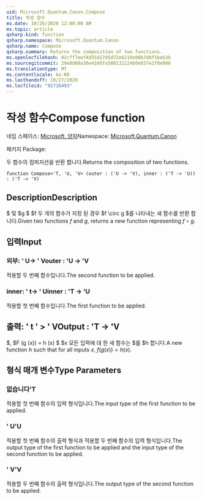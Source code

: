 ```yaml
---
uid: Microsoft.Quantum.Canon.Compose
title: 작성 함수
ms.date: 10/26/2020 12:00:00 AM
ms.topic: article
qsharp.kind: function
qsharp.namespace: Microsoft.Quantum.Canon
qsharp.name: Compose
qsharp.summary: Returns the composition of two functions.
ms.openlocfilehash: 02cff7eef4d55d27d5d72e6219a90b7d8f5beb3b
ms.sourcegitcommit: 29e0d88a30e4166fa580132124b0eb57e1f0e986
ms.translationtype: MT
ms.contentlocale: ko-KR
ms.lasthandoff: 10/27/2020
ms.locfileid: "92716493"
---
```

# <a name="compose-function"></a><span data-ttu-id="9d9f9-102">작성 함수</span><span class="sxs-lookup"><span data-stu-id="9d9f9-102">Compose function</span></span>

<span data-ttu-id="9d9f9-103">네임 스페이스: [Microsoft. 양자](xref:Microsoft.Quantum.Canon)</span><span class="sxs-lookup"><span data-stu-id="9d9f9-103">Namespace: [Microsoft.Quantum.Canon](xref:Microsoft.Quantum.Canon)</span></span>

<span data-ttu-id="9d9f9-104">패키지 [](https://nuget.org/packages/)</span><span class="sxs-lookup"><span data-stu-id="9d9f9-104">Package: [](https://nuget.org/packages/)</span></span>


<span data-ttu-id="9d9f9-105">두 함수의 컴퍼지션을 반환 합니다.</span><span class="sxs-lookup"><span data-stu-id="9d9f9-105">Returns the composition of two functions.</span></span>

```qsharp
function Compose<'T, 'U, 'V> (outer : ('U -> 'V), inner : ('T -> 'U)) : ('T -> 'V)
```


## <a name="description"></a><span data-ttu-id="9d9f9-106">Description</span><span class="sxs-lookup"><span data-stu-id="9d9f9-106">Description</span></span>

<span data-ttu-id="9d9f9-107">$ 및 $g $ $f 두 개의 함수가 지정 된 경우 $f \circ g $를 나타내는 새 함수를 반환 합니다.</span><span class="sxs-lookup"><span data-stu-id="9d9f9-107">Given two functions $f$ and $g$, returns a new function representing $f \circ g$.</span></span>

## <a name="input"></a><span data-ttu-id="9d9f9-108">입력</span><span class="sxs-lookup"><span data-stu-id="9d9f9-108">Input</span></span>

### <a name="outer--u---v"></a><span data-ttu-id="9d9f9-109">외부: ' U-> ' V</span><span class="sxs-lookup"><span data-stu-id="9d9f9-109">outer : 'U -> 'V</span></span>

<span data-ttu-id="9d9f9-110">적용할 두 번째 함수입니다.</span><span class="sxs-lookup"><span data-stu-id="9d9f9-110">The second function to be applied.</span></span>


### <a name="inner--t---u"></a><span data-ttu-id="9d9f9-111">inner: ' t-> ' U</span><span class="sxs-lookup"><span data-stu-id="9d9f9-111">inner : 'T -> 'U</span></span>

<span data-ttu-id="9d9f9-112">적용할 첫 번째 함수입니다.</span><span class="sxs-lookup"><span data-stu-id="9d9f9-112">The first function to be applied.</span></span>



## <a name="output--t---v"></a><span data-ttu-id="9d9f9-113">출력: ' t ' > ' V</span><span class="sxs-lookup"><span data-stu-id="9d9f9-113">Output : 'T -> 'V</span></span>

<span data-ttu-id="9d9f9-114">$, $F (g (x)) = h (x) $ $x 모든 입력에 대 한 새 함수는 $를 $h 합니다.</span><span class="sxs-lookup"><span data-stu-id="9d9f9-114">A new function $h$ such that for all inputs $x$, $f(g(x)) = h(x)$.</span></span>

## <a name="type-parameters"></a><span data-ttu-id="9d9f9-115">형식 매개 변수</span><span class="sxs-lookup"><span data-stu-id="9d9f9-115">Type Parameters</span></span>

### <a name="t"></a><span data-ttu-id="9d9f9-116">없습니다</span><span class="sxs-lookup"><span data-stu-id="9d9f9-116">'T</span></span>

<span data-ttu-id="9d9f9-117">적용할 첫 번째 함수의 입력 형식입니다.</span><span class="sxs-lookup"><span data-stu-id="9d9f9-117">The input type of the first function to be applied.</span></span>
### <a name="u"></a><span data-ttu-id="9d9f9-118">' U</span><span class="sxs-lookup"><span data-stu-id="9d9f9-118">'U</span></span>

<span data-ttu-id="9d9f9-119">적용할 첫 번째 함수의 출력 형식과 적용할 두 번째 함수의 입력 형식입니다.</span><span class="sxs-lookup"><span data-stu-id="9d9f9-119">The output type of the first function to be applied and the input type of the second function to be applied.</span></span>
### <a name="v"></a><span data-ttu-id="9d9f9-120">' V</span><span class="sxs-lookup"><span data-stu-id="9d9f9-120">'V</span></span>

<span data-ttu-id="9d9f9-121">적용할 두 번째 함수의 출력 형식입니다.</span><span class="sxs-lookup"><span data-stu-id="9d9f9-121">The output type of the second function to be applied.</span></span>